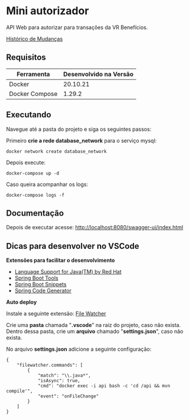 # Mini autorizador

API Web para autorizar para transações da VR Benefícios.

[Histórico de Mudanças](https://github.com/lucasnbertoldi/mini-authorizator/blob/main/CHANGELOG.md)

## Requisitos

| Ferramenta | Desenvolvido na Versão |
|--|--|
| Docker | 20.10.21 |
| Docker Compose | 1.29.2 |


## Executando

Navegue até a pasta do projeto e siga os seguintes passos:

Primeiro **crie a rede database_network** para o serviço mysql:

    docker network create database_network

Depois execute:

    docker-compose up -d

Caso queira acompanhar os logs:

    docker-compose logs -f

## Documentação

Depois de executar acesse: [http://localhost:8080/swagger-ui/index.html](http://localhost:8080/swagger-ui/index.html)

## Dicas para desenvolver no VSCode

**Extensões para facilitar o desenvolvimento**

- [Language Support for Java(TM) by Red Hat](https://marketplace.visualstudio.com/items?itemName=redhat.java)
- [Spring Boot Tools](https://marketplace.visualstudio.com/items?itemName=vmware.vscode-spring-boot)
- [Spring Boot Snippets](https://marketplace.visualstudio.com/items?itemName=developersoapbox.vscode-springboot-snippets)
- [Spring Code Generator](https://marketplace.visualstudio.com/items?itemName=SonalSithara.spring-code-generator)

**Auto deploy**

Instale a seguinte extensão: [File Watcher](https://marketplace.visualstudio.com/items?itemName=appulate.filewatcher)

Crie uma **pasta** chamada "**.vscode**" na raiz do projeto, caso não exista.
Dentro dessa pasta, crie um **arquivo** chamado "**settings.json**", caso não exista.

No arquivo **settings.json** adicione a seguinte configuração:

    {
	    "filewatcher.commands": [
			{
			    "match": "\\.java*",
			    "isAsync": true,
			    "cmd": "docker exec -i api bash -c 'cd /api && mvn compile'",
			    "event": "onFileChange"
		    }
	    ]
	}
